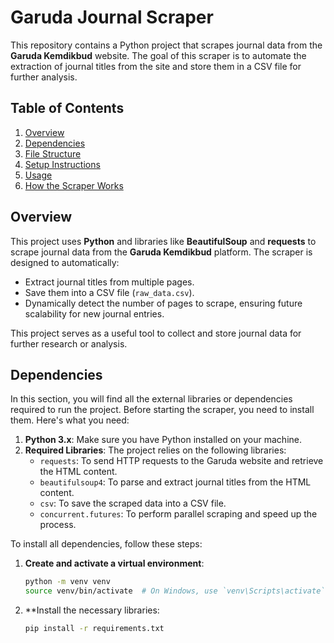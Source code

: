 # Garuda Journal Scraper

This repository contains a Python project that scrapes journal data from the **Garuda Kemdikbud** website. The goal of this scraper is to automate the extraction of journal titles from the site and store them in a CSV file for further analysis.

## Table of Contents

1. [Overview](#overview)
2. [Dependencies](#dependencies)
3. [File Structure](#file-structure)
4. [Setup Instructions](#setup-instructions)
5. [Usage](#usage)
6. [How the Scraper Works](#how-the-scraper-works)

## Overview

This project uses **Python** and libraries like **BeautifulSoup** and **requests** to scrape journal data from the **Garuda Kemdikbud** platform. The scraper is designed to automatically:

- Extract journal titles from multiple pages.
- Save them into a CSV file (`raw_data.csv`).
- Dynamically detect the number of pages to scrape, ensuring future scalability for new journal entries.

This project serves as a useful tool to collect and store journal data for further research or analysis.

## Dependencies

In this section, you will find all the external libraries or dependencies required to run the project. Before starting the scraper, you need to install them. Here's what you need:

1. **Python 3.x**: Make sure you have Python installed on your machine.
2. **Required Libraries**: The project relies on the following libraries:
   - `requests`: To send HTTP requests to the Garuda website and retrieve the HTML content.
   - `beautifulsoup4`: To parse and extract journal titles from the HTML content.
   - `csv`: To save the scraped data into a CSV file.
   - `concurrent.futures`: To perform parallel scraping and speed up the process.

To install all dependencies, follow these steps:

1. **Create and activate a virtual environment**:
   ```bash
   python -m venv venv
   source venv/bin/activate  # On Windows, use `venv\Scripts\activate`
2. **Install the necessary libraries:
   ```bash
   pip install -r requirements.txt
   
